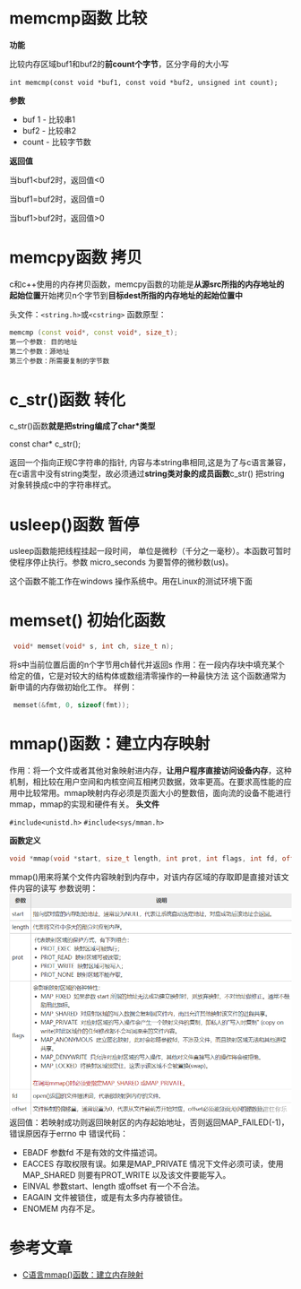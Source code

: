 # memcmp函数  比较
**功能**

比较内存区域buf1和buf2的**前count个字节**，区分字母的大小写

`int memcmp(const void *buf1, const void *buf2, unsigned int count);`

**参数**
- buf 1 - 比较串1 
- buf2  - 比较串2 
- count - 比较字节数


**返回值**

当buf1<buf2时，返回值<0 

当buf1=buf2时，返回值=0 

当buf1>buf2时，返回值>0

# memcpy函数  拷贝
c和c++使用的内存拷贝函数，memcpy函数的功能是**从源src所指的内存地址的起始位置**开始拷贝n个字节到**目标dest所指的内存地址的起始位置中**

头文件：`<string.h>`或`<cstring>`
函数原型：

```cpp
memcmp (const void*, const void*, size_t);
第一个参数: 目的地址
第二个参数：源地址
第三个参数：所需要复制的字节数
```
# c_str()函数  转化
c_str()函数**就是把string编成了char*类型**

const char* c_str();

返回一个指向正规C字符串的指针, 内容与本string串相同,这是为了与c语言兼容，在c语言中没有string类型，故必须通过**string类对象的成员函数**c_str() 把string 对象转换成c中的字符串样式。

# usleep()函数  暂停
usleep函数能把线程挂起一段时间， 单位是微秒（千分之一毫秒）。本函数可暂时使程序停止执行。参数 micro_seconds 为要暂停的微秒数(us)。

这个函数不能工作在windows 操作系统中。用在Linux的测试环境下面

# memset() 初始化函数
```cpp
 void* memset(void* s, int ch, size_t n);
```

将s中当前位置后面的n个字节用ch替代并返回s
作用：在一段内存块中填充某个给定的值，它是对较大的结构体或数组清零操作的一种最快方法
 这个函数通常为新申请的内存做初始化工作。
 样例：


```cpp
 memset(&fmt, 0, sizeof(fmt));
```

# mmap()函数：建立内存映射
作用：将一个文件或者其他对象映射进内存，**让用户程序直接访问设备内存**，这种机制，相比较在用户空间和内核空间互相拷贝数据，效率更高。在要求高性能的应用中比较常用。mmap映射内存必须是页面大小的整数倍，面向流的设备不能进行mmap，mmap的实现和硬件有关。
**头文件**

`#include<unistd.h>` 
 `#include<sys/mman.h>`

 **函数定义**

```cpp
void *mmap(void *start, size_t length, int prot, int flags, int fd, off_t offsize);
```
mmap()用来将某个文件内容映射到内存中，对该内存区域的存取即是直接对该文件内容的读写
参数说明：
![在这里插入图片描述](img/91f7e258b9e243f4a7a8c783a5ec2af6.png)返回值：若映射成功则返回映射区的内存起始地址，否则返回MAP_FAILED(-1)，错误原因存于errno 中
错误代码：

- EBADF  参数fd 不是有效的文件描述词。
- EACCES  存取权限有误。如果是MAP_PRIVATE 情况下文件必须可读，使用MAP_SHARED 则要有PROT_WRITE 以及该文件要能写入。
- EINVAL  参数start、length 或offset 有一个不合法。
- EAGAIN  文件被锁住，或是有太多内存被锁住。
- ENOMEM  内存不足。



 




# 参考文章
- [C语言mmap()函数：建立内存映射](http://c.biancheng.net/cpp/html/138.html)